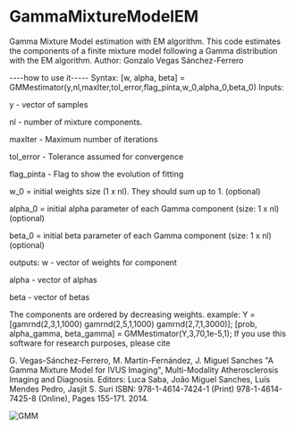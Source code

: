 # GammaMixtureModelEM
Gamma Mixture Model estimation with EM algorithm.
This code estimates the components of a finite mixture model following a Gamma distribution with the EM algorithm.
Author: Gonzalo Vegas Sánchez-Ferrero


----how to use it-----
Syntax: [w, alpha, beta] = GMMestimator(y,nl,maxIter,tol_error,flag_pinta,w_0,alpha_0,beta_0)
Inputs:

y - vector of samples

nl - number of mixture components.

maxIter - Maximum number of iterations

tol_error - Tolerance assumed for convergence

flag_pinta - Flag to show the evolution of fitting

w_0 = initial weights size (1 x nl). They should sum up to 1. (optional)

alpha_0 = initial alpha parameter of each Gamma component (size: 1 x nl) (optional)

beta_0 = initial beta parameter of each Gamma component (size: 1 x nl) (optional)


outputs:
w - vector of weights for component

alpha - vector of alphas

beta - vector of betas

The components are ordered by decreasing weights.
example:
Y = [gamrnd(2,3,1,1000) gamrnd(2,5,1,1000) gamrnd(2,7,1,3000)];
[prob, alpha_gamma, beta_gamma] = GMMestimator(Y,3,70,1e-5,1);
If you use this software for research purposes, please cite


G. Vegas-Sánchez-Ferrero, M. Martín-Fernández, J. Miguel Sanches "A Gamma
Mixture Model for IVUS Imaging", Multi-Modality Atherosclerosis Imaging
and Diagnosis. Editors: Luca Saba, João Miguel Sanches, Luís Mendes
Pedro, Jasjit S. Suri ISBN: 978-1-4614-7424-1 (Print) 978-1-4614-7425-8
(Online), Pages 155-171. 2014.







![GMM](https://github.com/gabrll/GammaMixtureModelEM/assets/49204215/792aae21-07bc-4236-a693-be2903a0df6f)





